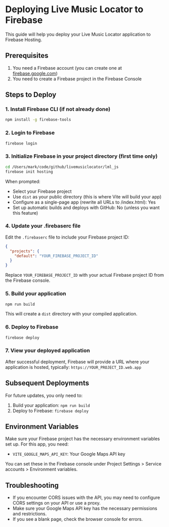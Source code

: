 # Deploying Live Music Locator to Firebase

This guide will help you deploy your Live Music Locator application to Firebase Hosting.

## Prerequisites

1. You need a Firebase account (you can create one at [firebase.google.com](https://firebase.google.com))
2. You need to create a Firebase project in the Firebase Console

## Steps to Deploy

### 1. Install Firebase CLI (if not already done)

```bash
npm install -g firebase-tools
```

### 2. Login to Firebase

```bash
firebase login
```

### 3. Initialize Firebase in your project directory (first time only)

```bash
cd /Users/mark/code/github/livemusiclocator/lml_js
firebase init hosting
```

When prompted:
- Select your Firebase project
- Use `dist` as your public directory (this is where Vite will build your app)
- Configure as a single-page app (rewrite all URLs to /index.html): Yes
- Set up automatic builds and deploys with GitHub: No (unless you want this feature)

### 4. Update your .firebaserc file

Edit the `.firebaserc` file to include your Firebase project ID:

```json
{
  "projects": {
    "default": "YOUR_FIREBASE_PROJECT_ID"
  }
}
```

Replace `YOUR_FIREBASE_PROJECT_ID` with your actual Firebase project ID from the Firebase console.

### 5. Build your application

```bash
npm run build
```

This will create a `dist` directory with your compiled application.

### 6. Deploy to Firebase

```bash
firebase deploy
```

### 7. View your deployed application

After successful deployment, Firebase will provide a URL where your application is hosted, typically:
`https://YOUR_PROJECT_ID.web.app`

## Subsequent Deployments

For future updates, you only need to:

1. Build your application: `npm run build`
2. Deploy to Firebase: `firebase deploy`

## Environment Variables

Make sure your Firebase project has the necessary environment variables set up. For this app, you need:

- `VITE_GOOGLE_MAPS_API_KEY`: Your Google Maps API key

You can set these in the Firebase console under Project Settings > Service accounts > Environment variables.

## Troubleshooting

- If you encounter CORS issues with the API, you may need to configure CORS settings on your API or use a proxy.
- Make sure your Google Maps API key has the necessary permissions and restrictions.
- If you see a blank page, check the browser console for errors.